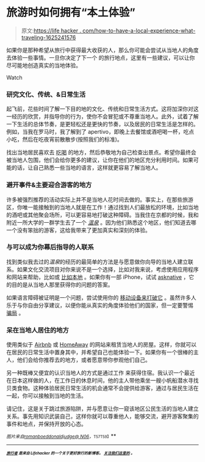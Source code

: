 # 旅游时如何拥有“本土体验”

> 原文:[https://life hacker . com/how-to-have-a-local-experience-what-traveling-1625241576](https://lifehacker.com/how-to-have-a-local-experience-when-traveling-1625241576)

如果你是那种希望从旅行中获得最大收获的人，那么你可能会尝试从当地人的角度去体验一些事情。一旦你决定了下一个 的旅行地点，这里有一些建议，可以让你尽可能地创造真实的当地体验。

Watch

### **研究文化、传统、&日常生活**

起飞前，花些时间了解一下目的地的文化、传统和日常生活方式。这将加深你对这一经历的欣赏，并指导你的行为，使你不会冒犯或不尊重当地人。此外，试着了解一下生活的总体节奏，是更轻松还是更快的节奏，以及居民的日常生活是怎样的。例如，当我在罗马时，我了解到了 apertivo，即晚上去餐馆或酒吧喝一杯，吃点小吃，然后在吃夜宵前散散步(按照我们的标准)。

找出当地居民喜欢去 [吃](http://lifehacker.com/eat-your-world-tells-you-how-to-eat-like-a-local-when-y-5879668)[喝](http://afterhours.lifehacker.com/this-interactive-guide-helps-you-drink-like-a-local-whe-1579548253) 的地方，然后恭敬地为自己检查出景点。希望你最终会被当地人包围，他们会给你更多的建议，让你在他们的地区充分利用时间。如果可能的话，让自己熟悉一些当地的语言，这样就更容易了解当地人。

### **避开事件&主要迎合游客的地方**

许多被强烈推荐的活动实际上并不是当地人花时间去做的。事实上，在那些旅游区，你唯一能接触到的当地人就是在工作！通过找到人们最放松的环境，比如当地的酒吧或其他聚会场所，可以更容易地打破这种障碍。当我住在京都的时候，我和附近一所大学的一群学生去了一个 [*温泉*](http://www.japan-guide.com/e/e2292.html) 。因为他们熟悉这个地区，他们知道去哪一个没有笨拙的游客，这给我带来了更加真实和深刻的体验。

### **与可以成为你幕后指导的人联系**

找到类似我去过的*温泉*的经历的最简单的方法是与愿意做你向导的当地人建立联系。如果文化交流项目对你来说不是一个选择，比如对我来说，考虑使用应用程序和网站来帮助，比如或 [比如本地](http://www.likealocalguide.com/) 。如果你有一部 iPhone，试试 [asknative](https://itunes.apple.com/app/asknative/id567519880) ，它的目的是从当地人那里获得你的问题的答案。

如果语言障碍被证明是一个问题，尝试使用你的 [移动设备来打破它](http://lifehacker.com/break-down-the-language-barrier-using-a-mobile-phone-5822967) 。虽然许多人乐于与你自由分享建议，以便你能从真实的角度体验他们的国家，但一定要警惕 [骗局](http://wayfarer.lifehacker.com/this-infographic-breaks-down-the-most-common-travel-sca-1619962811) 。

### **呆在当地人居住的地方**

使用类似于 [Airbnb](https://www.airbnb.com/) 或 [HomeAway](http://www.homeaway.com/vacation-rentals/world/r1) 的网站来租赁当地人的房屋。这样，你就可以在居民的日常生活中置身其中，并希望自己也能体验一下。如果你有一个很棒的主人，他们会给你推荐去的地方，或者愿意带你参观他们自己。

另一种既棒又便宜的认识当地人的方式是通过工作 来获得住宿。我认识一个最近在日本这样做的人，在工作日的休息时间，他的主人带他乘坐一艘小帆船潜水寻找贝类食物。这种体验居民日常生活的机会通常不会提供给游客，通过与居民生活在一起，你可以接触到当地的生活。

请记住，这是关于跳过旅游陷阱，并与愿意让你一窥该地区公民生活的当地人建立关系。事先用知识武装自己，这样你就可以尊重他人，能够交流，避开游客聚集的事件和地点，并保持开放的心态。

<small>*图片来自*</small>[<small>*romanboed*</small>](https://www.flickr.com/photos/romanboed/10116293345/)<small></small>*[<small>*donaldjudge*</small>](https://www.flickr.com/photos/donaldjudge/14947713591/)<small></small>*[<small>*@ N06*</small>](https://www.flickr.com/photos/113042667@N06/14833688491/)<small>*，<small></small>*<small>T57T59】</small></small>**

* * *

**<small>[<small>*旅行者*</small>](http://wayfarer.lifehacker.com/) <small>*是来自 Lifehacker 的一个关于更好旅行的新博客。*</small> [<small>*关注我们这里的*</small>](https://twitter.com/WayfarerLH) <small>*。*</small></small>**

**<small></small>**